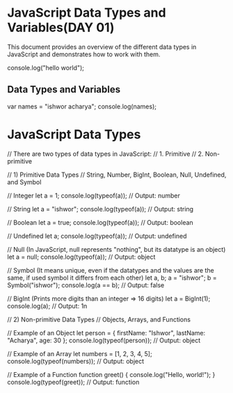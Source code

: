 # JavaScript Data Types and Variables(DAY 01)

This document provides an overview of the different data types in JavaScript and demonstrates how to work with them.


console.log("hello world");

 ## Data Types and Variables
var names = "ishwor acharya";
console.log(names);

# JavaScript Data Types
// There are two types of data types in JavaScript: 
// 1. Primitive 
// 2. Non-primitive

// 1) Primitive Data Types
// String, Number, BigInt, Boolean, Null, Undefined, and Symbol

// Integer
let a = 1;
console.log(typeof(a)); // Output: number

// String
let a = "ishwor";
console.log(typeof(a)); // Output: string

// Boolean
let a = true;
console.log(typeof(a)); // Output: boolean

// Undefined
let a;
console.log(typeof(a)); // Output: undefined

// Null (In JavaScript, null represents "nothing", but its datatype is an object)
let a = null;
console.log(typeof(a)); // Output: object

// Symbol (It means unique, even if the datatypes and the values are the same, if used symbol it differs from each other)
let a, b;
a = "ishwor";
b = Symbol("ishwor");
console.log(a == b); // Output: false

// BigInt (Prints more digits than an integer => 16 digits)
let a = BigInt(1);
console.log(a); // Output: 1n

// 2) Non-primitive Data Types
// Objects, Arrays, and Functions

// Example of an Object
let person = {
    firstName: "Ishwor",
    lastName: "Acharya",
    age: 30
};
console.log(typeof(person)); // Output: object

// Example of an Array
let numbers = [1, 2, 3, 4, 5];
console.log(typeof(numbers)); // Output: object

// Example of a Function
function greet() {
    console.log("Hello, world!");
}
console.log(typeof(greet)); // Output: function
